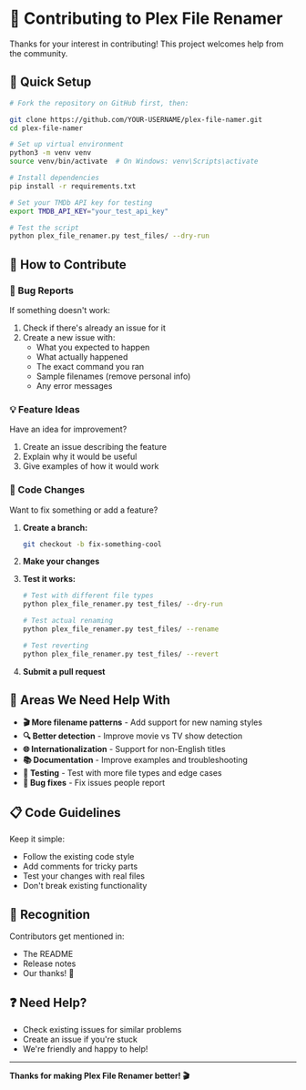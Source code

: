 # 🤝 Contributing to Plex File Renamer

Thanks for your interest in contributing! This project welcomes help from the community.

## 🚀 Quick Setup

```bash
# Fork the repository on GitHub first, then:

git clone https://github.com/YOUR-USERNAME/plex-file-namer.git
cd plex-file-namer

# Set up virtual environment
python3 -m venv venv
source venv/bin/activate  # On Windows: venv\Scripts\activate

# Install dependencies
pip install -r requirements.txt

# Set your TMDb API key for testing
export TMDB_API_KEY="your_test_api_key"

# Test the script
python plex_file_renamer.py test_files/ --dry-run
```

## 📝 How to Contribute

### 🐛 Bug Reports
If something doesn't work:
1. Check if there's already an issue for it
2. Create a new issue with:
   - What you expected to happen
   - What actually happened
   - The exact command you ran
   - Sample filenames (remove personal info)
   - Any error messages

### 💡 Feature Ideas
Have an idea for improvement?
1. Create an issue describing the feature
2. Explain why it would be useful
3. Give examples of how it would work

### 🔧 Code Changes
Want to fix something or add a feature?

1. **Create a branch:**
   ```bash
   git checkout -b fix-something-cool
   ```

2. **Make your changes**

3. **Test it works:**
   ```bash
   # Test with different file types
   python plex_file_renamer.py test_files/ --dry-run
   
   # Test actual renaming
   python plex_file_renamer.py test_files/ --rename
   
   # Test reverting
   python plex_file_renamer.py test_files/ --revert
   ```

4. **Submit a pull request**

## 🎯 Areas We Need Help With

- **🎬 More filename patterns** - Add support for new naming styles
- **🔍 Better detection** - Improve movie vs TV show detection
- **🌐 Internationalization** - Support for non-English titles
- **📚 Documentation** - Improve examples and troubleshooting
- **🧪 Testing** - Test with more file types and edge cases
- **🐛 Bug fixes** - Fix issues people report

## 📋 Code Guidelines

Keep it simple:
- Follow the existing code style
- Add comments for tricky parts
- Test your changes with real files
- Don't break existing functionality

## 🎉 Recognition

Contributors get mentioned in:
- The README
- Release notes
- Our thanks! 🙏

## ❓ Need Help?

- Check existing issues for similar problems
- Create an issue if you're stuck
- We're friendly and happy to help!

---

**Thanks for making Plex File Renamer better! 🎬**
